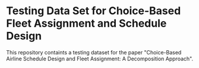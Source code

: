 # Testing Data Set for Choice-Based Fleet Assignment and Schedule Design
This repository containts a testing dataset for the paper "Choice-Based Airline Schedule Design and Fleet Assignment: A Decomposition Approach".
